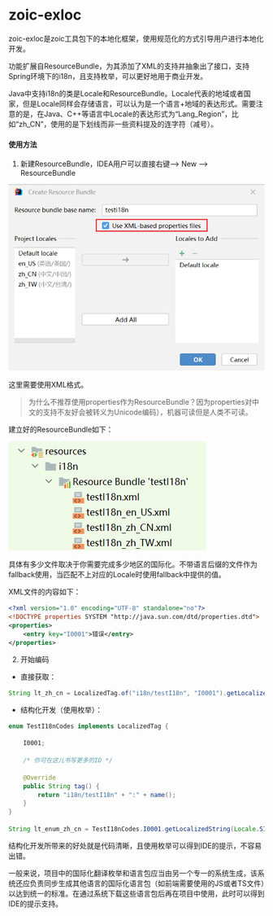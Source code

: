 # zoic-exloc

zoic-exloc是zoic工具包下的本地化框架，使用规范化的方式引导用户进行本地化开发。

功能扩展自ResourceBundle，为其添加了XML的支持并抽象出了接口，支持Spring环境下的i18n，且支持枚举，可以更好地用于商业开发。

Java中支持i18n的类是Locale和ResourceBundle。Locale代表的地域或者国家，但是Locale同样会存储语言，可以认为是一个语言+地域的表达形式。需要注意的是，在Java、C++等语言中Locale的表达形式为“Lang_Region”，比如“zh_CN”，使用的是下划线而非一些资料提及的连字符（减号）。

#### 使用方法

1. 新建ResourceBundle，IDEA用户可以直接右键--> New --> ResourceBundle

![New ResourceBundle](screenshots/new-resource-bundle.png)

这里需要使用XML格式。

> 为什么不推荐使用properties作为ResourceBundle？因为properties对中文的支持不友好会被转义为Unicode编码），机器可读但是人类不可读。

建立好的ResourceBundle如下：

![](screenshots/created-resource-bundle-overview.png)

具体有多少文件取决于你需要完成多少地区的国际化。不带语言后缀的文件作为fallback使用，当匹配不上对应的Locale时使用fallback中提供的值。

XML文件的内容如下：

```xml
<?xml version="1.0" encoding="UTF-8" standalone="no"?>
<!DOCTYPE properties SYSTEM "http://java.sun.com/dtd/properties.dtd">
<properties>
    <entry key="I0001">错误</entry>
</properties>
```

2. 开始编码

- 直接获取：

```java
String lt_zh_cn = LocalizedTag.of("i18n/testI18n", "I0001").getLocalizedString(Locale.SIMPLIFIED_CHINESE);
```

- 结构化开发（使用枚举）：

```java
enum TestI18nCodes implements LocalizedTag {

    I0001;
    
    /* 你可在这儿书写更多的ID */

    @Override
    public String tag() {
        return "i18n/testI18n" + ":" + name();
    }
}

String lt_enum_zh_cn = TestI18nCodes.I0001.getLocalizedString(Locale.SIMPLIFIED_CHINESE);
```
结构化开发所带来的好处就是代码清晰，且使用枚举可以得到IDE的提示，不容易出错。

一般来说，项目中的国际化翻译枚举和语言包应当由另一个专一的系统生成，该系统还应负责同步生成其他语言的国际化语言包（如前端需要使用的JS或者TS文件）以达到统一的标准。在通过系统下载这些语言包后再在项目中使用，此时可以得到IDE的提示支持。